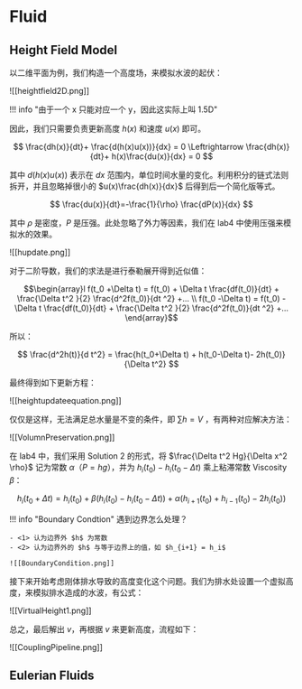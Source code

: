 
# Fluid

## Height Field Model

以二维平面为例，我们构造一个高度场，来模拟水波的起伏：

![[heightfield2D.png]]

!!! info "由于一个 x 只能对应一个 y，因此这实际上叫 1.5D"

因此，我们只需要负责更新高度 $h(x)$ 和速度 $u(x)$ 即可。

$$
\frac{dh(x)}{dt}+ \frac{d(h(x)u(x))}{dx} = 0 \Leftrightarrow \frac{dh(x)}{dt}+ h(x)\frac{du(x)}{dx} = 0
$$

其中 $d(h(x)u(x))$ 表示在 $dx$ 范围内，单位时间水量的变化。利用积分的链式法则拆开，并且忽略掉很小的 $u(x)\frac{dh(x)}{dx}$ 后得到后一个简化版等式。


$$
\frac{du(x)}{dt}=-\frac{1}{\rho} \frac{dP(x)}{dx}
$$

其中 $\rho$ 是密度，$P$ 是压强。此处忽略了外力等因素，我们在 lab4 中使用压强来模拟水的效果。

![[hupdate.png]]

对于二阶导数，我们的求法是进行泰勒展开得到近似值：

$$\begin{array}l
f(t_0 +\Delta t) = f(t_0) + \Delta t \frac{df(t_0)}{dt} + \frac{\Delta t^2 }{2} \frac{d^2f(t_0)}{dt ^2} +... \\
f(t_0 -\Delta t) = f(t_0) - \Delta t \frac{df(t_0)}{dt} + \frac{\Delta t^2 }{2} \frac{d^2f(t_0)}{dt ^2} +...
\end{array}$$

所以：

$$
\frac{d^2h(t)}{d t^2} = \frac{h(t_0+\Delta t) + h(t_0-\Delta t)- 2h(t_0)}{\Delta t^2}
$$

最终得到如下更新方程：

![[heightupdateequation.png]]

仅仅是这样，无法满足总水量是不变的条件，即 $\sum h = V$ ，有两种对应解决方法：

![[VolumnPreservation.png]]

在 lab4 中，我们采用 Solution 2 的形式，将 $\frac{\Delta t^2 Hg}{\Delta x^2 \rho}$ 记为常数 $\alpha$（$P=hg$），并为 $h_i( t_0) - h_i( t_0 -\Delta  t)$ 乘上粘滞常数 Viscosity $\beta$：

$$
h_i (t_0+ \Delta t) = h_i( t_0) +\beta (h_i( t_0) - h_i( t_0 -\Delta t)) + \alpha (h_{i+1} (t_0) + h_{i-1} (t_0) - 2h_i (t_0))
$$

!!! info "Boundary Condtion"
	遇到边界怎么处理？
	
	- <1> 认为边界外 $h$ 为常数
	- <2> 认为边界外的 $h$ 与等于边界上的值，如 $h_{i+1} = h_i$
	
	![[BoundaryCondition.png]]

接下来开始考虑刚体排水导致的高度变化这个问题。我们为排水处设置一个虚拟高度，来模拟排水造成的水波，有公式：

![[VirtualHeight1.png]]

总之，最后解出 $v$，再根据 $v$ 来更新高度，流程如下：

![[CouplingPipeline.png]]

## Eulerian Fluids

